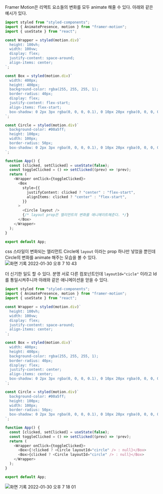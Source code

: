 Framer Motion은 리액트 요소들의 변화를 모두 animate 해줄 수 있다. 아래와 같은 예시가 있다.

```typescript
import styled from "styled-components";
import { AnimatePresence, motion } from "framer-motion";
import { useState } from "react";

const Wrapper = styled(motion.div)`
  height: 100vh;
  width: 100vw;
  display: flex;
  justify-content: space-around;
  align-items: center;
`;

const Box = styled(motion.div)`
  width: 400px;
  height: 400px;
  background-color: rgba(255, 255, 255, 1);
  border-radius: 40px;
  display: flex;
  justify-content: flex-start;
  align-items: flex-start;
  box-shadow: 0 2px 3px rgba(0, 0, 0, 0.1), 0 10px 20px rgba(0, 0, 0, 0.06);
`;

const Circle = styled(motion.div)`
  background-color: #00a5ff;
  height: 100px;
  width: 100px;
  border-radius: 50px;
  box-shadow: 0 2px 3px rgba(0, 0, 0, 0.1), 0 10px 20px rgba(0, 0, 0, 0.06);
`;

function App() {
  const [clicked, setClicked] = useState(false);
  const toggleClicked = () => setClicked((prev) => !prev);
  return (
    <Wrapper onClick={toggleClicked}>
      <Box
        style={{
          justifyContent: clicked ? "center" : "flex-start",
          alignItems: clicked ? "center" : "flex-start",
        }}
      >
        <Circle layout />
        {/* layout prop은 엘리먼트의 변화를 애니메이트해준다. */}
      </Box>
    </Wrapper>
  );
}

export default App;
```
css 스타일이 변화되는 엘리먼트 Circle에 ```layout``` 이라는 prop 하나만 넣었을 뿐인데 Circle의 변화를 animate 해주는 모습을 볼 수 있다.
![화면 기록 2022-01-30 오후 7 10 43](https://user-images.githubusercontent.com/62709718/151695474-968f1495-7647-4271-8d36-93fc06b8ab9d.gif)

더 신기한 일도 할 수 있다. 분명 서로 다른 컴포넌트인데 ```layoutId="cicle"``` 이라고 Id를 통일시켜주니까 아래와 같은 애니메이션을 얻을 수 있다.
```typescript
import styled from "styled-components";
import { AnimatePresence, motion } from "framer-motion";
import { useState } from "react";

const Wrapper = styled(motion.div)`
  height: 100vh;
  width: 100vw;
  display: flex;
  justify-content: space-around;
  align-items: center;
`;

const Box = styled(motion.div)`
  width: 400px;
  height: 400px;
  background-color: rgba(255, 255, 255, 1);
  border-radius: 40px;
  display: flex;
  justify-content: center;
  align-items: center;
  box-shadow: 0 2px 3px rgba(0, 0, 0, 0.1), 0 10px 20px rgba(0, 0, 0, 0.06);
`;

const Circle = styled(motion.div)`
  background-color: #00a5ff;
  height: 100px;
  width: 100px;
  border-radius: 50px;
  box-shadow: 0 2px 3px rgba(0, 0, 0, 0.1), 0 10px 20px rgba(0, 0, 0, 0.06);
`;

function App() {
  const [clicked, setClicked] = useState(false);
  const toggleClicked = () => setClicked((prev) => !prev);
  return (
    <Wrapper onClick={toggleClicked}>
      <Box>{!clicked ? <Circle layoutId="circle" /> : null}</Box>
      <Box>{clicked ? <Circle layoutId="circle" /> : null}</Box>
    </Wrapper>
  );
}

export default App;
```
![화면 기록 2022-01-30 오후 7 18 01](https://user-images.githubusercontent.com/62709718/151695717-1d0c962e-9e85-4148-9d27-1ed2c45c0af4.gif)


